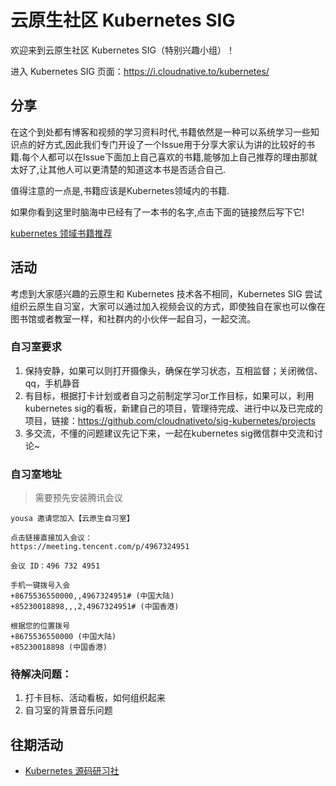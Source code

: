 # 云原生社区 Kubernetes SIG

欢迎来到云原生社区 Kubernetes SIG（特别兴趣小组）！

进入 Kubernetes SIG 页面：<https://i.cloudnative.to/kubernetes/>

## 分享  

在这个到处都有博客和视频的学习资料时代,书籍依然是一种可以系统学习一些知识点的好方式,因此我们专门开设了一个Issue用于分享大家认为讲的比较好的书籍.每个人都可以在Issue下面加上自己喜欢的书籍,能够加上自己推荐的理由那就太好了,让其他人可以更清楚的知道这本书是否适合自己.  

值得注意的一点是,书籍应该是Kubernetes领域内的书籍.  

如果你看到这里时脑海中已经有了一本书的名字,点击下面的链接然后写下它!

[kubernetes 领域书籍推荐](https://github.com/cloudnativeto/sig-kubernetes/issues/65)

## 活动

考虑到大家感兴趣的云原生和 Kubernetes 技术各不相同，Kubernetes SIG 尝试组织云原生自习室，大家可以通过加入视频会议的方式，即使独自在家也可以像在图书馆或者教室一样，和社群内的小伙伴一起自习，一起交流。

### 自习室要求

1. 保持安静，如果可以则打开摄像头，确保在学习状态，互相监督；关闭微信、qq，手机静音
2. 有目标，根据打卡计划或者自习之前制定学习or工作目标，如果可以，利用kubernetes sig的看板，新建自己的项目，管理待完成、进行中以及已完成的项目，链接：https://github.com/cloudnativeto/sig-kubernetes/projects
3. 多交流，不懂的问题建议先记下来，一起在kubernetes sig微信群中交流和讨论~

### 自习室地址

> 需要预先安装腾讯会议

```
yousa 邀请您加入【云原生自习室】

点击链接直接加入会议：
https://meeting.tencent.com/p/4967324951

会议 ID：496 732 4951

手机一键拨号入会
+8675536550000,,4967324951# (中国大陆)
+85230018898,,,2,4967324951# (中国香港)

根据您的位置拨号
+8675536550000 (中国大陆)
+85230018898 (中国香港)
```

### 待解决问题：

1. 打卡目标、活动看板，如何组织起来
2. 自习室的背景音乐问题

## 往期活动

- [Kubernetes 源码研习社](./docs/event/code-club.md)
